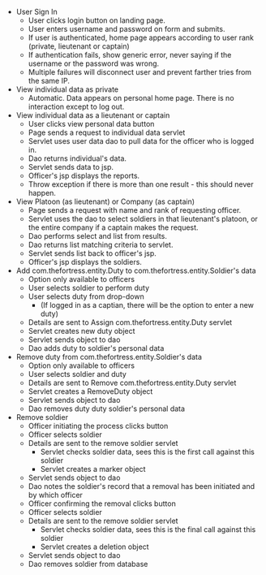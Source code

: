 * User Sign In
    * User clicks login button on landing page.
    * User enters username and password on form and submits.
    * If user is authenticated, home page appears according to user rank (private, lieutenant or captain) 
    * If authentication fails, show generic error, never saying if the username or the password was wrong.
    * Multiple failures will disconnect user and prevent farther tries from the same IP.
* View individual data as private
    * Automatic.  Data appears on personal home page.  There is no interaction except to log out.
* View individual data as a lieutenant or captain
    * User clicks view personal data button
    * Page sends a request to individual data servlet
    * Servlet uses user data dao to pull data for the officer who is logged in.
    * Dao returns individual's data.
    * Servlet sends data to jsp.
    * Officer's jsp displays the reports.
    * Throw exception if there is more than one result - this should never happen.
* View Platoon (as lieutenant) or Company (as captain)
    * Page sends a request with name and rank of requesting officer.
    * Servlet uses the dao to select soldiers in that lieutenant's platoon, or the entire company if a captain makes the request.
    * Dao performs select and list from results.
    * Dao returns list matching criteria to servlet.
    * Servlet sends list back to officer's jsp.
    * Officer's jsp displays the soldiers.
* Add com.thefortress.entity.Duty to com.thefortress.entity.Soldier's data
    * Option only available to officers
    * User selects soldier to perform duty
    * User selects duty from drop-down
        * (If logged in as a captian, there will be the option to enter a new duty)
    * Details are sent to Assign com.thefortress.entity.Duty servlet
    * Servlet creates new duty object
    * Servlet sends object to dao
    * Dao adds duty to soldier's personal data
* Remove duty from com.thefortress.entity.Soldier's data
    * Option only available to officers
    * User selects soldier and duty 
    * Details are sent to Remove com.thefortress.entity.Duty servlet
    * Servlet creates a RemoveDuty object
    * Servlet sends object to dao
    * Dao removes duty duty soldier's personal data
* Remove soldier
    * Officer initiating the process clicks button
    * Officer selects soldier
    * Details are sent to the remove soldier servlet
        * Servlet checks soldier data, sees this is the first call against this soldier
        * Servlet creates a marker object
    * Servlet sends object to dao
    * Dao notes the soldier's record that a removal has been initiated and by which officer
    * Officer confirming the removal clicks button
    * Officer selects soldier
    * Details are sent to the remove soldier servlet
        * Servlet checks soldier data, sees this is the final call against this soldier
        * Servlet creates a deletion object
    * Servlet sends object to dao
    * Dao removes soldier from database

